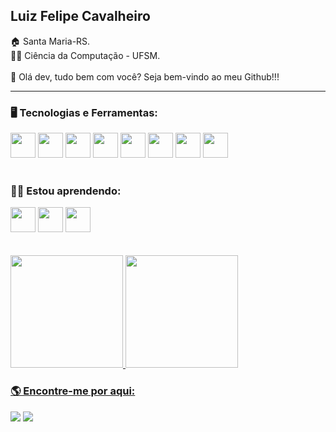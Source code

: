 ## Luiz Felipe Cavalheiro

<div>
🏠 Santa Maria-RS. <br>
👨‍🎓 Ciência da Computação - UFSM. <br><br>
👋 Olá dev, tudo bem com você? Seja bem-vindo ao meu Github!!!
</div>

---
### 🖥️ Tecnologias e Ferramentas:
<div>
<img src="https://cdn.jsdelivr.net/gh/devicons/devicon/icons/c/c-original.svg" width="40" height="40"/>
<img src="https://cdn.jsdelivr.net/gh/devicons/devicon/icons/java/java-original-wordmark.svg" width="40" height="40"/>
<img src="https://cdn.jsdelivr.net/gh/devicons/devicon/icons/mysql/mysql-original-wordmark.svg" width="40" height="40"/>
<img src="https://cdn.jsdelivr.net/gh/devicons/devicon/icons/html5/html5-original.svg" width="40" height="40"/>
<img src="https://cdn.jsdelivr.net/gh/devicons/devicon/icons/css3/css3-plain-wordmark.svg" width="40" height="40"/>
<img src="https://cdn.jsdelivr.net/gh/devicons/devicon/icons/git/git-original-wordmark.svg" width="40" height="40"/> 
<img src="https://cdn.jsdelivr.net/gh/devicons/devicon/icons/github/github-original-wordmark.svg" width="40" height="40"/> 
<img src="https://cdn.jsdelivr.net/gh/devicons/devicon/icons/linux/linux-original.svg" width="40" height="40"/>          
</div> <br>
          
### 👨‍💻 Estou aprendendo:
<div>
<img src="https://cdn.jsdelivr.net/gh/devicons/devicon/icons/javascript/javascript-original.svg" width="40" height="40"/>
<img src="https://cdn.jsdelivr.net/gh/devicons/devicon/icons/react/react-original-wordmark.svg" width="40" height="40"/>
<img src="https://cdn.jsdelivr.net/gh/devicons/devicon/icons/python/python-original-wordmark.svg" width="40" height="40"/>
</div> <br> <br>

<div>
<a href="https://github.com/luizfelipecavalheiro">
<img loading="lazy" height="180em" src="https://github-readme-stats.vercel.app/api/top-langs/?username=luizfelipecavalheiro&layout=compact&langs_count=7&theme=dracula"/>
<img loading="lazy" height="180em" src="https://github-readme-stats.vercel.app/api/?username=luizfelipecavalheiro&show_icons=true&theme=dracula&include_all_commits=true&count_private=true"/>
</div> 

### 🌎 Encontre-me por aqui:

<div>
<a href = "mailto:contato@lfsantos@inf.ufsm.br"><img loading="lazy" src="https://img.shields.io/badge/Gmail-D14836?style=for-the-badge&logo=gmail&logoColor=white" target="_blank"></a>
<a href="https://www.linkedin.com/in/luizfelipecavalheiro" target="_blank"><img loading="lazy" src="https://img.shields.io/badge/-LinkedIn-%230077B5?style=for-the-badge&logo=linkedin&logoColor=white" target="_blank"></a>   
</div> 

